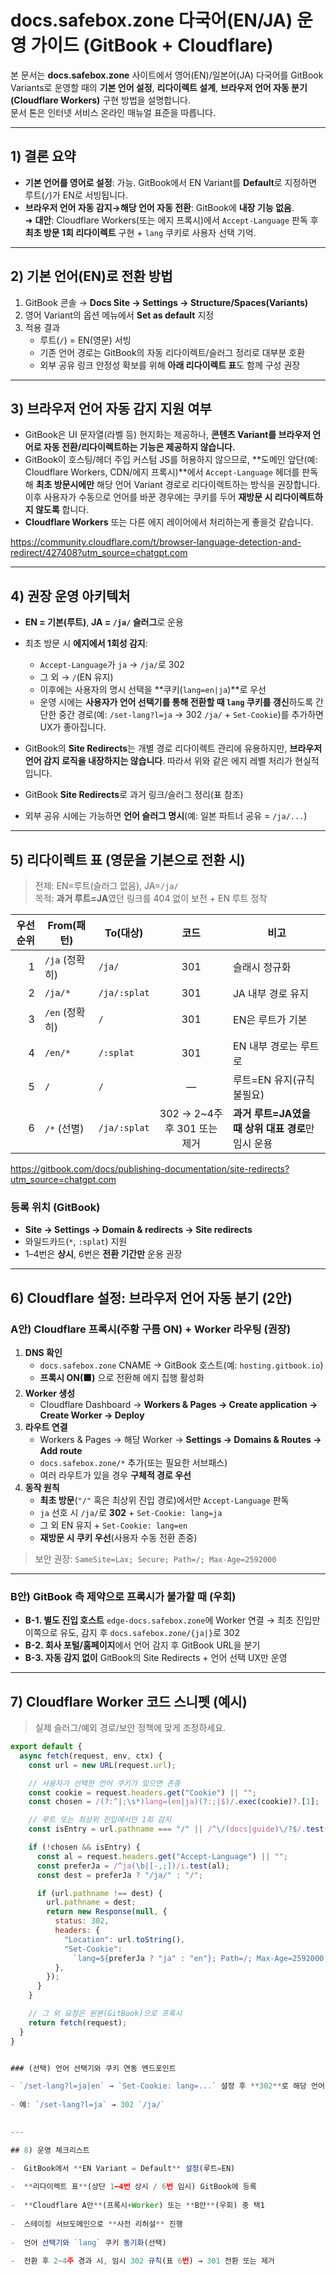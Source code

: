 # docs.safebox.zone 다국어(EN/JA) 운영 가이드 (GitBook + Cloudflare)

본 문서는 **docs.safebox.zone** 사이트에서 영어(EN)/일본어(JA) 다국어를 GitBook Variants로 운영할 때의 **기본 언어 설정**, **리다이렉트 설계**, **브라우저 언어 자동 분기(Cloudflare Workers)** 구현 방법을 설명합니다.  
문서 톤은 인터넷 서비스 온라인 매뉴얼 표준을 따릅니다.

---

## 1) 결론 요약

- **기본 언어를 영어로 설정**: 가능. GitBook에서 EN Variant를 **Default**로 지정하면 루트(`/`)가 EN로 서빙됩니다.
- **브라우저 언어 자동 감지→해당 언어 자동 전환**: GitBook에 **내장 기능 없음**.  
  ➜ **대안**: Cloudflare Workers(또는 에지 프록시)에서 `Accept-Language` 판독 후 **최초 방문 1회 리다이렉트** 구현 + `lang` 쿠키로 사용자 선택 기억.

---

## 2) 기본 언어(EN)로 전환 방법

1. GitBook 콘솔 → **Docs Site → Settings → Structure/Spaces(Variants)**  
2. 영어 Variant의 옵션 메뉴에서 **Set as default** 지정  
3. 적용 결과
   - 루트(`/`) = EN(영문) 서빙
   - 기존 언어 경로는 GitBook의 자동 리다이렉트/슬러그 정리로 대부분 호환
   - 외부 공유 링크 안정성 확보를 위해 **아래 리다이렉트 표**도 함께 구성 권장

---

## 3) 브라우저 언어 자동 감지 지원 여부

- GitBook은 UI 문자열(라벨 등) 현지화는 제공하나, **콘텐츠 Variant를 브라우저 언어로 자동 전환/리다이렉트하는 기능은 제공하지 않습니다.**
- GitBook이 호스팅/헤더 주입 커스텀 JS를 허용하지 않으므로, **도메인 앞단(예: Cloudflare Workers, CDN/에지 프록시)**에서 `Accept-Language` 헤더를 판독해 **최초 방문시에만** 해당 언어 Variant 경로로 리다이렉트하는 방식을 권장합니다. 이후 사용자가 수동으로 언어를 바꾼 경우에는 쿠키를 두어 **재방문 시 리다이렉트하지 않도록** 합니다.
- **Cloudflare Workers** 또는 다른 에지 레이어에서 처리하는게 좋을것 같습니다.

https://community.cloudflare.com/t/browser-language-detection-and-redirect/427408?utm_source=chatgpt.com

---

## 4) 권장 운영 아키텍처

- **EN = 기본(루트)**, **JA = `/ja/` 슬러그**로 운용
- 최초 방문 시 **에지에서 1회성 감지**:
  - `Accept-Language`가 `ja` → `/ja/`로 302
  - 그 외 → `/`(EN 유지)
  - 이후에는 사용자의 명시 선택을 **쿠키(`lang=en|ja`)**로 우선
  - 운영 시에는 **사용자가 언어 선택기를 통해 전환할 때 `lang` 쿠키를 갱신**하도록 간단한 중간 경로(예: `/set-lang?l=ja` → 302 `/ja/` + `Set-Cookie`)를 추가하면 UX가 좋아집니다.
    
- GitBook의 **Site Redirects**는 개별 경로 리다이렉트 관리에 유용하지만, **브라우저 언어 감지 로직을 내장하지는 않습니다**. 따라서 위와 같은 에지 레벨 처리가 현실적입니다.
- GitBook **Site Redirects**로 과거 링크/슬러그 정리(표 참조)
- 외부 공유 시에는 가능하면 **언어 슬러그 명시**(예: 일본 파트너 공유 = `/ja/...`)

---

## 5) 리다이렉트 표 (영문을 기본으로 전환 시)

> 전제: EN=루트(슬러그 없음), JA=`/ja/`  
> 목적: **과거 루트=JA**였던 링크를 404 없이 보전 + EN 루트 정착

| 우선순위 | From(패턴) | To(대상) | 코드 | 비고 |
|---:|---|---|:---:|---|
| 1 | `/ja` (정확히) | `/ja/` | 301 | 슬래시 정규화 |
| 2 | `/ja/*` | `/ja/:splat` | 301 | JA 내부 경로 유지 |
| 3 | `/en` (정확히) | `/` | 301 | EN은 루트가 기본 |
| 4 | `/en/*` | `/:splat` | 301 | EN 내부 경로는 루트로 |
| 5 | `/` | `/` | — | 루트=EN 유지(규칙 불필요) |
| 6 | `/*` (선별) | `/ja/:splat` | 302 → 2~4주 후 301 또는 제거 | **과거 루트=JA였을 때 상위 대표 경로**만 임시 운용 |

https://gitbook.com/docs/publishing-documentation/site-redirects?utm_source=chatgpt.com

### 등록 위치 (GitBook)
- **Site → Settings → Domain & redirects → Site redirects**
- 와일드카드(`*`, `:splat`) 지원
- 1–4번은 **상시**, 6번은 **전환 기간만** 운용 권장

---

## 6) Cloudflare 설정: 브라우저 언어 자동 분기 (2안)

### A안) Cloudflare 프록시(주황 구름 ON) + Worker 라우팅 (**권장**)

1. **DNS 확인**
   - `docs.safebox.zone` CNAME → GitBook 호스트(예: `hosting.gitbook.io`)
   - **프록시 ON(🟧)** 으로 전환해 에지 집행 활성화
2. **Worker 생성**
   - Cloudflare Dashboard → **Workers & Pages → Create application → Create Worker → Deploy**
3. **라우트 연결**
   - Workers & Pages → 해당 Worker → **Settings → Domains & Routes → Add route**
   - `docs.safebox.zone/*` 추가(또는 필요한 서브패스)
   - 여러 라우트가 있을 경우 **구체적 경로 우선**
4. **동작 원칙**
   - **최초 방문**(`"/"` 혹은 최상위 진입 경로)에서만 `Accept-Language` 판독
   - `ja` 선호 시 `/ja/`로 **302** + `Set-Cookie: lang=ja`
   - 그 외 EN 유지 + `Set-Cookie: lang=en`
   - **재방문 시 쿠키 우선**(사용자 수동 전환 존중)

> 보안 권장: `SameSite=Lax; Secure; Path=/; Max-Age=2592000`


---

### B안) GitBook 측 제약으로 프록시가 불가할 때 (우회)

- **B-1. 별도 진입 호스트** `edge-docs.safebox.zone`에 Worker 연결 → 최초 진입만 이쪽으로 유도, 감지 후 `docs.safebox.zone/{ja|}`로 302
- **B-2. 회사 포털/홈페이지**에서 언어 감지 후 GitBook URL을 분기
- **B-3. 자동 감지 없이** GitBook의 Site Redirects + 언어 선택 UX만 운영

---

## 7) Cloudflare Worker 코드 스니펫 (예시)

> 실제 슬러그/예외 경로/보안 정책에 맞게 조정하세요.

```js
export default {
  async fetch(request, env, ctx) {
    const url = new URL(request.url);

    // 사용자가 선택한 언어 쿠키가 있으면 존중
    const cookie = request.headers.get("Cookie") || "";
    const chosen = /(?:^|;\s*)lang=(en|ja)(?:;|$)/.exec(cookie)?.[1];

    // 루트 또는 최상위 진입에서만 1회 감지
    const isEntry = url.pathname === "/" || /^\/(docs|guide)\/?$/.test(url.pathname);

    if (!chosen && isEntry) {
      const al = request.headers.get("Accept-Language") || "";
      const preferJa = /^ja(\b|[-,;])/i.test(al);
      const dest = preferJa ? "/ja/" : "/";

      if (url.pathname !== dest) {
        url.pathname = dest;
        return new Response(null, {
          status: 302,
          headers: {
            "Location": url.toString(),
            "Set-Cookie":
              `lang=${preferJa ? "ja" : "en"}; Path=/; Max-Age=2592000; SameSite=Lax; Secure`,
          },
        });
      }
    }

    // 그 외 요청은 원본(GitBook)으로 프록시
    return fetch(request);
  }
}


### (선택) 언어 선택기와 쿠키 연동 엔드포인트

- `/set-lang?l=ja|en` → `Set-Cookie: lang=...` 설정 후 **302**로 해당 언어 루트로 이동
    
- 예: `/set-lang?l=ja` → 302 `/ja/`
    

---

## 8) 운영 체크리스트

-  GitBook에서 **EN Variant = Default** 설정(루트=EN)
    
-  **리다이렉트 표**(상단 1–4번 상시 / 6번 임시) GitBook에 등록
    
-  **Cloudflare A안**(프록시+Worker) 또는 **B안**(우회) 중 택1
    
-  스테이징 서브도메인으로 **사전 리허설** 진행
    
-  언어 선택기와 `lang` 쿠키 동기화(선택)
    
-  전환 후 2~4주 경과 시, 임시 302 규칙(표 6번) → 301 전환 또는 제거